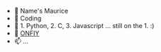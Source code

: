 - 👋 Name's Maurice
- 👀 Coding
- 🌱 1. Python, 2. C, 3. Javascript ... still on the 1. :)
- 💞️ [ONFIY](https://www.onify.ch/)
- 📫 ...

